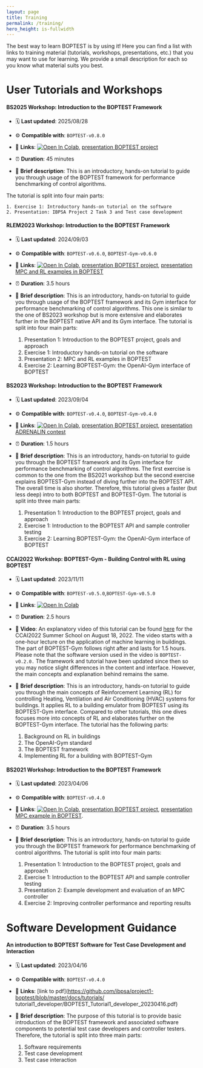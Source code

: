 ```yaml
---
layout: page
title: Training
permalink: /training/
hero_height: is-fullwidth
---
```


The best way to learn BOPTEST is by using it!
Here you can find a list with links to training material (tutorials, workshops, presentations, etc.) that you may want to use for learning.
We provide a small description for each so you know what material suits you best.

# User Tutorials and Workshops

#### BS2025 Workshop: Introduction to the BOPTEST Framework

- 🗓️ **Last updated**: 2025/08/28

- ⚙️ **Compatible with**: `BOPTEST-v0.8.0`

- 🔗 **Links**: <a href="https://colab.research.google.com/drive/1uqQtKcFl0fEWG_eRjDaokl8GH6ZT4UH6?usp=sharing" target="_parent"><img src="https://colab.research.google.com/assets/colab-badge.svg" alt="Open In Colab"/></a>, [presentation BOPTEST project](https://github.com/ibpsa/project1-boptest/blob/master/docs/workshops/BS25Workshop_20250828/presentations/IBPSAProject2Task3_testcase_development_20250828.pdf)

- ⏰ **Duration**: 45 minutes

- 📝 **Brief description**: This is an introductory, hands-on tutorial to guide you through usage of the BOPTEST framework for performance benchmarking of control algorithms. 

The tutorial is split into four main parts:

    1. Exercise 1: Introductory hands-on tutorial on the software
    2. Presentation: IBPSA Project 2 Task 3 and Test case development


#### RLEM2023 Workshop: Introduction to the BOPTEST Framework

- 🗓️ **Last updated**: 2024/09/03

- ⚙️ **Compatible with**: `BOPTEST-v0.6.0`, `BOPTEST-Gym-v0.6.0`

- 🔗 **Links**: <a href="https://colab.research.google.com/github/ibpsa/project1-boptest/blob/master/docs/workshops/RlemWorkshop_20231112/Introduction_to_the_BOPTEST_framework.ipynb" target="_parent"><img src="https://colab.research.google.com/assets/colab-badge.svg" alt="Open In Colab"/></a>, [presentation BOPTEST project](https://github.com/ibpsa/project1-boptest/blob/master/docs/workshops/RlemWorkshop_20231112/presentations/BOPTEST_Overview_RLEM23_20231112.pptx.pdf), [presentation MPC and RL examples in BOPTEST](https://github.com/ibpsa/project1-boptest/blob/master/docs/workshops/RlemWorkshop_20231112/presentations/Example_Development_and_Evaluation_RLEM23_20231112.pdf)

- ⏰ **Duration**: 3.5 hours

- 📝 **Brief description**: This is an introductory, hands-on tutorial to guide you through usage of the BOPTEST framework and its Gym interface for performance benchmarking of control algorithms. This one is similar to the one of BS2023 workshop but is more extensive and elaborates further in the BOPTEST native API and its Gym interface.
The tutorial is split into four main parts:

    1. Presentation 1: Introduction to the BOPTEST project, goals and approach
    2. Exercise 1: Introductory hands-on tutorial on the software
    3. Presentation 2: MPC and RL examples in BOPTEST
    4. Exercise 2: Learning BOPTEST-Gym: the OpenAI-Gym interface of BOPTEST

#### BS2023 Workshop: Introduction to the BOPTEST Framework

- 🗓️ **Last updated**: 2023/09/04

- ⚙️ **Compatible with**: `BOPTEST-v0.4.0`, `BOPTEST-Gym-v0.4.0`

- 🔗 **Links**: <a href="https://colab.research.google.com/github/ibpsa/project1-boptest/blob/master/docs/workshops/BS23Workshop_20230904/Introduction_to_the_BOPTEST_framework_BS2023.ipynb" target="_parent"><img src="https://colab.research.google.com/assets/colab-badge.svg" alt="Open In Colab"/></a>, [presentation BOPTEST project](https://github.com/ibpsa/project1-boptest/blob/master/docs/workshops/BS23Workshop_20230904/presentations/BOPTEST_Overview_BS23_20230904.pdf), [presentation ADRENALIN contest](https://github.com/ibpsa/project1-boptest/blob/master/docs/workshops/BS23Workshop_20230904/presentations/Adrenalin_boptest_workshop_pitch.pdf)

- ⏰ **Duration**: 1.5 hours

- 📝 **Brief description**: This is an introductory, hands-on tutorial to guide you through the BOPTEST framework and its Gym interface for performance benchmarking of control algorithms. The first exercise is common to the one from the BS2021 workshop but the second exercise explains BOPTEST-Gym instead of diving further into the BOPTEST API. The overall time is also shorter. Therefore, this tutorial gives a faster (but less deep) intro to both BOPTEST and BOPTEST-Gym.
The tutorial is split into three main parts:

    1. Presentation 1: Introduction to the BOPTEST project, goals and approach
    2. Exercise 1: Introduction to the BOPTEST API and sample controller testing
    3. Exercise 2: Learning BOPTEST-Gym: the OpenAI-Gym interface of BOPTEST

#### CCAI2022 Workshop: BOPTEST-Gym - Building Control with RL using BOPTEST

- 🗓️ **Last updated**: 2023/11/11

- ⚙️ **Compatible with**: `BOPTEST-v0.5.0`,`BOPTEST-Gym-v0.5.0`

- 🔗 **Links**: <a href="https://colab.research.google.com/github/ibpsa/project1-boptest-gym/blob/master/docs/tutorials/CCAI_Summer_School_2022/Building_Control_with_RL_using_BOPTEST.ipynb" target="_parent"><img src="https://colab.research.google.com/assets/colab-badge.svg" alt="Open In Colab"/></a>

- ⏰ **Duration**: 2.5 hours

- 🎥 **Video**: An explanatory video of this tutorial can be found [here](https://drive.google.com/file/d/1lvCVQef_kctwCagA5QOVj7QljHQ1xKUQ/view?usp=sharing) for the CCAI2022 Summer School on August 18, 2022. The video starts with a one-hour lecture on the application of machine learning in buildings. The part of BOPTEST-Gym follows right after and lasts for 1.5 hours. Please note that the software version used in the video is `BOPTEST-v0.2.0.` The framework and tutorial have been updated since then so you may notice slight differences in the content and interface. However, the main concepts and explanation behind remains the same.

- 📝 **Brief description**: This is an introductory, hands-on tutorial to guide you through the main concepts of Reinforcement Learning (RL) for controlling Heating, Ventilation and Air Conditioning (HVAC) systems for buildings.
It applies RL to a building emulator from BOPTEST using its BOPTEST-Gym interface.
Compared to other tutorials, this one dives focuses more into concepts of RL and elaborates further on the BOPTEST-Gym interface.
The tutorial has the following parts:

    1. Background on RL in buildings
    2. The OpenAI-Gym standard
    3. The BOPTEST framework
    4. Implementing RL for a building with BOPTEST-Gym

#### BS2021 Workshop: Introduction to the BOPTEST Framework

- 🗓️ **Last updated**: 2023/04/06

- ⚙️ **Compatible with**: `BOPTEST-v0.4.0`

- 🔗 **Links**: <a href="https://colab.research.google.com/github/ibpsa/project1-boptest/blob/master/docs/workshops/BS21Workshop_20210831/Introduction_to_the_BOPTEST_framework.ipynb" target="_parent"><img src="https://colab.research.google.com/assets/colab-badge.svg" alt="Open In Colab"/></a>, [presentation BOPTEST project](https://github.com/ibpsa/project1-boptest/blob/master/docs/workshops/BS21Workshop_20210831/presentations/Introduction%20to%20the%20BOPTEST%20project.pdf), [presentation MPC example in BOPTEST](https://github.com/ibpsa/project1-boptest/blob/master/docs/workshops/BS21Workshop_20210831/presentations/Example%20MPC%20in%20BOPTEST.pdf).

- ⏰ **Duration**: 3.5 hours

- 📝 **Brief description**: This is an introductory, hands-on tutorial to guide you through the BOPTEST framework for performance benchmarking of control algorithms. The tutorial is split into four main parts:

    1. Presentation 1: Introduction to the BOPTEST project, goals and approach
    2. Exercise 1: Introduction to the BOPTEST API and sample controller testing
    3. Presentation 2: Example development and evaluation of an MPC controller
    4. Exercise 2: Improving controller performance and reporting results

# Software Development Guidance

#### An introduction to BOPTEST Software for Test Case Development and Interaction

- 🗓️ **Last updated**: 2023/04/16

- ⚙️ **Compatible with**: `BOPTEST-v0.4.0`

- 🔗 **Links**: [link to pdf](https://github.com/ibpsa/project1-boptest/blob/master/docs/tutorials/
tutorial1_developer/BOPTEST_Tutorial1_developer_20230416.pdf)

- 📝 **Brief description**: The purpose of this tutorial is to provide basic introduction of the BOPTEST framework and associated software components to potential test case developers and controller testers. Therefore, the tutorial is split into three main parts:

    1. Software requirements
    2. Test case development
    3. Test case interaction
